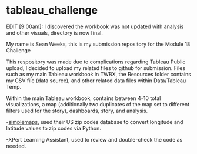 # tableau_challenge
EDIT [9:00am]: I discovered the workbook was not updated with analysis and other visuals, directory is now final.

My name is Sean Weeks, this is my submission repository for the Module 18 Challenge

This respository was made due to complications regarding Tableau Public upload, I decided to upload my related files to github for submission. Files such as my main Tableau workbook in TWBX, the Resources folder contains my CSV file (data source), and other related data files within Data/Tableau Temp.

Within the main Tableau workbook, contains between 4-10 total visualizations, a map (additionally two duplicates of the map set to different filters used for the story), dashboards, story, and analysis.

-[simplemaps](https://simplemaps.com/data/us-zips), used their US zip codes database to convert longitude and latitude values to zip codes via Python.

-XPert Learning Assistant, used to review and double-check the code as needed.
